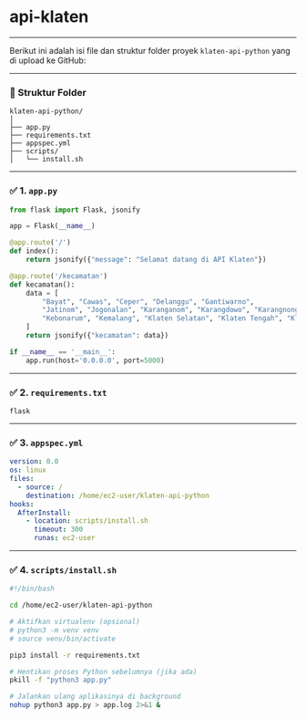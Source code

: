 # api-klaten
---------------------------------------------------------
Berikut ini adalah isi file dan struktur folder proyek `klaten-api-python` yang di upload ke GitHub:

---

### 📁 Struktur Folder

```
klaten-api-python/
│
├── app.py
├── requirements.txt
├── appspec.yml
├── scripts/
│   └── install.sh
```

---

### ✅ **1. `app.py`**
```python
from flask import Flask, jsonify

app = Flask(__name__)

@app.route('/')
def index():
    return jsonify({"message": "Selamat datang di API Klaten"})

@app.route('/kecamatan')
def kecamatan():
    data = [
        "Bayat", "Cawas", "Ceper", "Delanggu", "Gantiwarno",
        "Jatinom", "Jogonalan", "Karanganom", "Karangdowo", "Karangnongko",
        "Kebonarum", "Kemalang", "Klaten Selatan", "Klaten Tengah", "Klaten Utara"
    ]
    return jsonify({"kecamatan": data})

if __name__ == '__main__':
    app.run(host='0.0.0.0', port=5000)
```

---

### ✅ **2. `requirements.txt`**
```
flask
```

---

### ✅ **3. `appspec.yml`**
```yaml
version: 0.0
os: linux
files:
  - source: /
    destination: /home/ec2-user/klaten-api-python
hooks:
  AfterInstall:
    - location: scripts/install.sh
      timeout: 300
      runas: ec2-user
```

---

### ✅ **4. `scripts/install.sh`**
```bash
#!/bin/bash

cd /home/ec2-user/klaten-api-python

# Aktifkan virtualenv (opsional)
# python3 -m venv venv
# source venv/bin/activate

pip3 install -r requirements.txt

# Hentikan proses Python sebelumnya (jika ada)
pkill -f "python3 app.py"

# Jalankan ulang aplikasinya di background
nohup python3 app.py > app.log 2>&1 &
```
